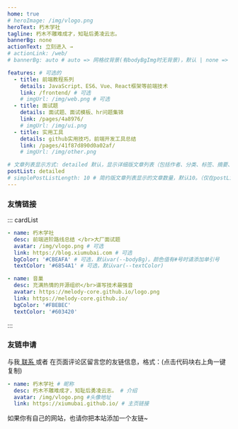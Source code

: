 ```yaml
---
home: true
# heroImage: /img/vlogo.png
heroText: 朽木学社
tagline: 朽木不雕难成才，知耻后勇凌云志。
bannerBg: none
actionText: 立刻进入 →
# actionLink: /web/
# bannerBg: auto # auto => 网格纹背景(有bodyBgImg时无背景)，默认 | none => 无 | '大图地址' | background: 自定义背景样式       提示：如发现文本颜色不适应你的背景时可以到palette.styl修改$bannerTextColor变量

features: # 可选的
  - title: 前端教程系列
    details: JavaScript、ES6、Vue、React框架等前端技术
    link: /frontend/ # 可选
    # imgUrl: /img/web.png # 可选
  - title: 面试题
    details: 面试题、面试模板、hr问题集锦
    link: /pages/4a8976/
    # imgUrl: /img/ui.png
  - title: 实用工具
    details: github实用技巧，前端开发工具总结
    link: /pages/41f87d890d0a02af/
    # imgUrl: /img/other.png

# 文章列表显示方式: detailed 默认，显示详细版文章列表（包括作者、分类、标签、摘要、分页等）| simple => 显示简约版文章列表（仅标题和日期）| none 不显示文章列表
postList: detailed
# simplePostListLength: 10 # 简约版文章列表显示的文章数量，默认10。（仅在postList设置为simple时生效）
---
```


<!--
## 关于

### 📚Blog
这是一个兼具博客文章、知识管理、文档查找的个人网站，主要内容是Web前端技术。如果你喜欢这个博客&主题欢迎到[GitHub](https://github.com/xugaoyi/vuepress-theme-vdoing)点个Star、获取源码，或者交换[友链](/friends/) ( •̀ ω •́ )✧

### 🎨Theme
本站主题是根据[VuePress](https://vuepress.vuejs.org/zh/)的默认主题修改而成。取名`Vdoing`(维度)，旨在轻松打造一个`结构化`与`碎片化`并存的个人在线知识库&博客，让你的知识海洋像一本本书一样清晰易读。配合多维索引，让每一个知识点都可以快速定位！ 更多[详情](https://github.com/xugaoyi/vuepress-theme-vdoing)。

<a href="https://github.com/xugaoyi/vuepress-theme-vdoing" target="_blank"><img src='https://img.shields.io/github/stars/xugaoyi/vuepress-theme-vdoing' alt='GitHub stars' class="no-zoom"></a>
<a href="https://github.com/xugaoyi/vuepress-theme-vdoing" target="_blank"><img src='https://img.shields.io/github/forks/xugaoyi/vuepress-theme-vdoing' alt='GitHub forks' class="no-zoom"></a>

</br>


## 特色功能
博客部分特色功能介绍

#### 一站式技术搜索

   博客内容中包含部分技术教程，可以利用搜索框快速搜索到相关文档，即使博客中没有的，你还可以选择最下方的 `在XXX中搜索“xxx”` 快速到达你想要找的内容。

#### 深色模式与阅读模式
关爱程序员，保护视力，点击右下角的主题模式按钮试试吧~

#### Demo演示模块
   为了更直观的展示一些代码的效果，博客添加了demo模块插件，可查看demo、源码，以及跳转到codepen在线编辑。**示例**：

::: demo [vanilla]
```html
<html>
  <div id="vanilla-box"></div>
</html>
<script>
  var box = document.getElementById('vanilla-box')
  box.innerHTML = 'Hello World! Welcome to EB'
</script>
<style>
#vanilla-box {
  color: #11a8cd;
}
</style>
```
:::


## :email: 联系

- **WeChat or QQ**: <a href="tencent://message/?uin=894072666&Site=&Menu=yesUrl" class='qq'>894072666</a>
- **Email**: <a href="mailto:894072666@qq.com">894072666@qq.com</a>
- **GitHub**: <https://github.com/xugaoyi>

</br>  -->

### 友情链接

::: cardList

```yaml
- name: 朽木学社
  desc: 前端进阶路线总结 </br>大厂面试题
  avatar: /img/vlogo.png # 可选
  link: https://blog.xiumubai.com # 可选
  bgColor: '#CBEAFA' # 可选，默认var(--bodyBg)。颜色值有#号时请添加单引号
  textColor: '#6854A1' # 可选，默认var(--textColor)

- name: 音巢
  desc: 充满热情的开源组织</br>谱写技术最强音
  avatar: https://melody-core.github.io/logo.png
  link: https://melody-core.github.io/
  bgColor: '#FBEBEC'
  textColor: '#603420'

```

:::

### 友链申请

与我[ 联系 ](/about/#联系)或者 在页面评论区留言您的友链信息，格式：(点击代码块右上角一键复制)

```yaml
- name: 朽木学社 # 昵称
  desc: 朽木不雕难成才，知耻后勇凌云志。 # 介绍
  avatar: /img/vlogo.png #头像地址
  link: https://xiumubai.github.io/ # 主页链接
```

如果你有自己的网站，也请你把本站添加一个友链~
